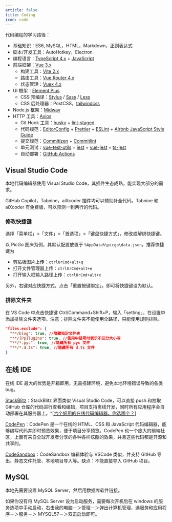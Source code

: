 ```yaml
---
article: false
title: Coding
icon: code
---
```


代码编程的学习路径：

- 基础知识：ES6, MySQL，HTML，Markdown，正则表达式
- 脚本/开发工具：AutoHotkey，Electron
- 编程语言：[TypeScript 4.x](https://www.typescriptlang.org/zh/) + [JavaScript](https://www.javascript.com/)
- 前端框架：[Vue 3.x](https://cn.vuejs.org/)
  - 构建工具：[Vite 2.x](https://cn.vitejs.dev/)
  - 路由工具：[Vue Router 4.x](https://router.vuejs.org/zh/index.html)
  - 状态管理：[Vuex 4.x](https://next.vuex.vuejs.org/)
- UI 框架：[Element Plus](https://element-plus.gitee.io/zh-CN/guide/quickstart.html)
  - CSS 预编译：[Stylus](https://stylus-lang.com/) / [Sass](https://sass.bootcss.com/documentation) / [Less](http://lesscss.cn/)
  - CSS 后处理器：PostCSS，[tailwindcss](https://www.tailwindcss.cn/docs)
- Node.js 框架：[Midway](https://www.midwayjs.org/docs/intro)
- HTTP 工具：[Axios](https://axios-http.com/)
  - Git Hook 工具：[husky](https://typicode.github.io/husky/#/) + [lint-staged](https://github.com/okonet/lint-staged)
  - 代码规范：[EditorConfig](http://editorconfig.org) + [Prettier](https://prettier.io/) + [ESLint](https://eslint.org/) + [Airbnb JavaScript Style Guide](https://github.com/airbnb/javascript#translation)
  - 提交规范：[Commitizen](http://commitizen.github.io/cz-cli/) + [Commitlint](https://commitlint.js.org/#/)
  - 单元测试：[vue-test-utils](https://next.vue-test-utils.vuejs.org/) + [jest](https://jestjs.io/) + [vue-jest](https://github.com/vuejs/vue-jest) + [ts-jest](https://kulshekhar.github.io/ts-jest/)
  - 自动部署：[GitHub Actions](https://docs.github.com/cn/actions/learn-github-actions)

## Visual Studio Code

本地代码编辑器使用 Visual Studio Code，其插件生态成熟，能实现大部分的需求。

GitHub Copilot，Tabnine，aiXcoder 插件均可以辅助补全代码。Tabnine 和 aiXcoder 有免费版，可以预测一到两行的代码。

### 修改快捷键

选择「菜单栏」>「文件」>「首选项」>「键盘快捷方式」，修改或解绑快捷键。

以 PicGo 图床为例，其默认配置放置于 `%AppData%\picgo\data.json`，推荐快捷键为

- 剪贴板图片上传：`ctrlOrCmd+alt+q`
- 打开文件管理器上传：`ctrlOrCmd+alt+e`
- 打开输入框输入路径上传：`ctrlOrCmd+alt+x`

另外，右键对应快捷方式，点击「重置按键绑定」，即可将快捷键设为默认。

### 排除文件夹

在 VS Code 中点击快捷键 Ctrl/Command+Shift+P，输入「setting」，在设置中添加排除文件夹选项。注意：排除文件夹不能使用全路径，只能使用规则排除。

```json
"files.exclude": {
  "**/blog": true, //隐藏指定文件夹
  "**/[Pp]lugins": true, //使用中括号时表示不区分大小写
  "**/*.pyc": true, //隐藏所有 pyc 文件
  "**/*.d.ts": true, //隐藏所有 d.ts 文件
}
```

## 在线 IDE

在线 IDE 最大的优势是开箱即用，无需搭建环境，避免本地环境错误导致的各类 bug。

[StackBlitz](https://stackblitz.com/)：StackBlitz 界面类似 Visual Studio Code，可以直接 push 和拉取 GitHub 仓库的代码进行查看和编辑，项目支持离线开发，同时所有应用程序会自动部署在其服务器上。^[[六个好用的在线代码编辑器，你选哪个？](https://www.51cto.com/article/718302.html)]

[CodePen](https://codepen.io/pen/)：CodePen 是一个在线的 HTML、CSS 和 JavaScript 代码编辑器，能够编写代码并即时预览效果，便于项目分享预览。CodePen 也一个庞大的前端社区，上面有来自全球开发者分享的各种各样炫酷的效果，并且这些代码都是开源和共享的。

[CodeSandbox](https://codesandbox.io/s/)：CodeSandbox 编辑体验与 VSCode 类似，并支持 GitHub 导出、静态文件托管、本地项目导入等。缺点：不能直接导入 GitHub 项目。

## MySQL

本地先需要设置 MySQL Server，然后用数据库软件链接。

如果你没有将 MySQL Server 设为启动服务，需要每次开机后在 windows 的服务选项中手动启动，右击我的电脑－＞管理－＞弹出计算机管理，选服务和应用程序－＞服务－＞ MYSQL57－＞双击启动即可。
